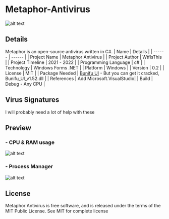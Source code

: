 # Metaphor-Antivirus
![alt text](https://github.com/Wtf-Is-This-x1337/Metaphor-Antivirus/blob/main/Images/Main.png?raw=true)
## Details
Metaphor is an open-source antivirus written in C#.
| Name | Details |
| ------ | ------ |
| Project Name | Metaphor Antivirus |
| Project Author | WtfIsThis |
| Project Timeline | 2021 - 2022 |
| Programming Language | c# |
| Technology | Windows Forms .NET |
| Platform | Windows |
| Version | 0.2 |
| License | MIT |
| Package Needed | [Bunifu UI](https://bunifuframework.com/) - But you can get it cracked, Bunifu_UI_v1.52.dll |
| References | Add Microsoft.VisualStudio|
| Build | Debug - Any CPU |

## Virus Signatures
I will probably need a lot of help with these

## Preview
### - CPU & RAM usage                           
![alt text](https://github.com/Wtf-Is-This-x1337/Metaphor-Antivirus/blob/main/Images/RamAndCpu.png?raw=true)

### - Process Manager                         
![alt text](https://github.com/Wtf-Is-This-x1337/Metaphor-Antivirus/blob/main/Images/AllProcesses.png?raw=true)

## License
Metaphor Antivirus is free software, and is released under the terms of the MIT Public License. See MIT for complete license
